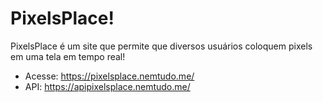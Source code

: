 # PixelsPlace!
PixelsPlace é um site que permite que diversos usuários coloquem pixels em uma tela em tempo real!
- Acesse: https://pixelsplace.nemtudo.me/
- API: https://apipixelsplace.nemtudo.me/
